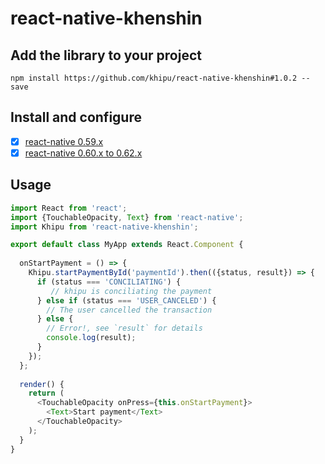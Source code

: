 # react-native-khenshin

## Add the library to your project

    npm install https://github.com/khipu/react-native-khenshin#1.0.2 --save

## Install and configure

- [x] [react-native 0.59.x](docs/INSTALL.0.59.x.md)
- [x] [react-native 0.60.x to 0.62.x](docs/INSTALL.0.60.x--0.62.x.md)

## Usage

```javascript
import React from 'react';
import {TouchableOpacity, Text} from 'react-native';
import Khipu from 'react-native-khenshin';

export default class MyApp extends React.Component {
 
  onStartPayment = () => {
    Khipu.startPaymentById('paymentId').then(({status, result}) => {
      if (status === 'CONCILIATING') {
         // khipu is conciliating the payment
      } else if (status === 'USER_CANCELED') {
        // The user cancelled the transaction
      } else {
        // Error!, see `result` for details
        console.log(result);
      }
    });
  };
 
  render() {
    return (
      <TouchableOpacity onPress={this.onStartPayment}>
        <Text>Start payment</Text>
      </TouchableOpacity>
    );
  }
}
```
